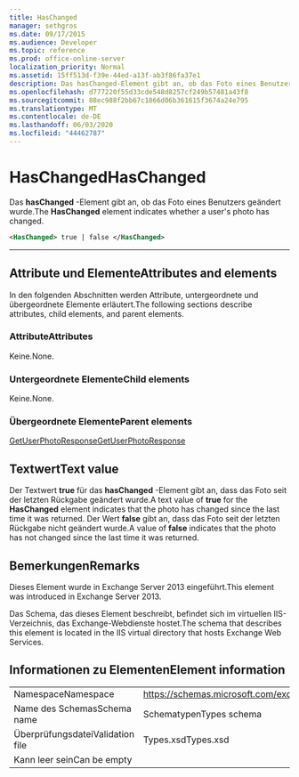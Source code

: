 ```yaml
---
title: HasChanged
manager: sethgros
ms.date: 09/17/2015
ms.audience: Developer
ms.topic: reference
ms.prod: office-online-server
localization_priority: Normal
ms.assetid: 15ff513d-f39e-44ed-a13f-ab3f86fa37e1
description: Das hasChanged-Element gibt an, ob das Foto eines Benutzers geändert wurde.
ms.openlocfilehash: d777220f55d33cde548d8257cf249b57481a43f8
ms.sourcegitcommit: 88ec988f2bb67c1866d06b361615f3674a24e795
ms.translationtype: MT
ms.contentlocale: de-DE
ms.lasthandoff: 06/03/2020
ms.locfileid: "44462787"
---
```

# <a name="haschanged"></a><span data-ttu-id="85084-103">HasChanged</span><span class="sxs-lookup"><span data-stu-id="85084-103">HasChanged</span></span>

<span data-ttu-id="85084-104">Das **hasChanged** -Element gibt an, ob das Foto eines Benutzers geändert wurde.</span><span class="sxs-lookup"><span data-stu-id="85084-104">The **HasChanged** element indicates whether a user's photo has changed.</span></span> 
  
```XML
<HasChanged> true | false </HasChanged>
```

 ****
## <a name="attributes-and-elements"></a><span data-ttu-id="85084-105">Attribute und Elemente</span><span class="sxs-lookup"><span data-stu-id="85084-105">Attributes and elements</span></span>

<span data-ttu-id="85084-106">In den folgenden Abschnitten werden Attribute, untergeordnete und übergeordnete Elemente erläutert.</span><span class="sxs-lookup"><span data-stu-id="85084-106">The following sections describe attributes, child elements, and parent elements.</span></span>
  
### <a name="attributes"></a><span data-ttu-id="85084-107">Attribute</span><span class="sxs-lookup"><span data-stu-id="85084-107">Attributes</span></span>

<span data-ttu-id="85084-108">Keine.</span><span class="sxs-lookup"><span data-stu-id="85084-108">None.</span></span>
  
### <a name="child-elements"></a><span data-ttu-id="85084-109">Untergeordnete Elemente</span><span class="sxs-lookup"><span data-stu-id="85084-109">Child elements</span></span>

<span data-ttu-id="85084-110">Keine.</span><span class="sxs-lookup"><span data-stu-id="85084-110">None.</span></span>
  
### <a name="parent-elements"></a><span data-ttu-id="85084-111">Übergeordnete Elemente</span><span class="sxs-lookup"><span data-stu-id="85084-111">Parent elements</span></span>

[<span data-ttu-id="85084-112">GetUserPhotoResponse</span><span class="sxs-lookup"><span data-stu-id="85084-112">GetUserPhotoResponse</span></span>](getuserphotoresponse.md)
  
## <a name="text-value"></a><span data-ttu-id="85084-113">Textwert</span><span class="sxs-lookup"><span data-stu-id="85084-113">Text value</span></span>

<span data-ttu-id="85084-114">Der Textwert **true** für das **hasChanged** -Element gibt an, dass das Foto seit der letzten Rückgabe geändert wurde.</span><span class="sxs-lookup"><span data-stu-id="85084-114">A text value of **true** for the **HasChanged** element indicates that the photo has changed since the last time it was returned.</span></span> <span data-ttu-id="85084-115">Der Wert **false** gibt an, dass das Foto seit der letzten Rückgabe nicht geändert wurde.</span><span class="sxs-lookup"><span data-stu-id="85084-115">A value of **false** indicates that the photo has not changed since the last time it was returned.</span></span> 
  
## <a name="remarks"></a><span data-ttu-id="85084-116">Bemerkungen</span><span class="sxs-lookup"><span data-stu-id="85084-116">Remarks</span></span>

<span data-ttu-id="85084-117">Dieses Element wurde in Exchange Server 2013 eingeführt.</span><span class="sxs-lookup"><span data-stu-id="85084-117">This element was introduced in Exchange Server 2013.</span></span>
  
<span data-ttu-id="85084-118">Das Schema, das dieses Element beschreibt, befindet sich im virtuellen IIS-Verzeichnis, das Exchange-Webdienste hostet.</span><span class="sxs-lookup"><span data-stu-id="85084-118">The schema that describes this element is located in the IIS virtual directory that hosts Exchange Web Services.</span></span>
  
## <a name="element-information"></a><span data-ttu-id="85084-119">Informationen zu Elementen</span><span class="sxs-lookup"><span data-stu-id="85084-119">Element information</span></span>

|||
|:-----|:-----|
|<span data-ttu-id="85084-120">Namespace</span><span class="sxs-lookup"><span data-stu-id="85084-120">Namespace</span></span>  <br/> |https://schemas.microsoft.com/exchange/services/2006/types  <br/> |
|<span data-ttu-id="85084-121">Name des Schemas</span><span class="sxs-lookup"><span data-stu-id="85084-121">Schema name</span></span>  <br/> |<span data-ttu-id="85084-122">Schematypen</span><span class="sxs-lookup"><span data-stu-id="85084-122">Types schema</span></span>  <br/> |
|<span data-ttu-id="85084-123">Überprüfungsdatei</span><span class="sxs-lookup"><span data-stu-id="85084-123">Validation file</span></span>  <br/> |<span data-ttu-id="85084-124">Types.xsd</span><span class="sxs-lookup"><span data-stu-id="85084-124">Types.xsd</span></span>  <br/> |
|<span data-ttu-id="85084-125">Kann leer sein</span><span class="sxs-lookup"><span data-stu-id="85084-125">Can be empty</span></span>  <br/> ||
   

